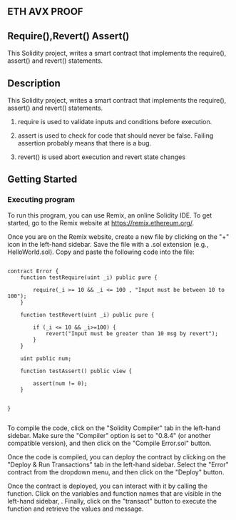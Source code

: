 ## ETH AVX PROOF
## Require(),Revert() Assert() 
 This Solidity project, writes a smart contract that implements the require(), assert() and revert() statements.

## Description
This Solidity project, writes a smart contract that implements the require(), assert() and revert() statements.

1. require is used to validate inputs and conditions before execution.

2. assert is used to check for code that should never be false. Failing assertion probably means that there is a bug.

3. revert() is used abort execution and revert state changes
## Getting Started

### Executing program

To run this program, you can use Remix, an online Solidity IDE. To get started, go to the Remix website at https://remix.ethereum.org/.

Once you are on the Remix website, create a new file by clicking on the "+" icon in the left-hand sidebar. Save the file with a .sol extension (e.g., HelloWorld.sol). Copy and paste the following code into the file:

```pragma solidity ^0.8.13;

contract Error {
    function testRequire(uint _i) public pure {
 
        require(_i >= 10 && _i <= 100 , "Input must be between 10 to 100");
    }

    function testRevert(uint _i) public pure {

        if (_i <= 10 && _i>=100) {
            revert("Input must be greater than 10 msg by revert");
        }
    }

    uint public num;

    function testAssert() public view {
       
        assert(num != 0);
    }

   
}


```

To compile the code, click on the "Solidity Compiler" tab in the left-hand sidebar. Make sure the "Compiler" option is set to "0.8.4" (or another compatible version), and then click on the "Compile Error.sol" button.

Once the code is compiled, you can deploy the contract by clicking on the "Deploy & Run Transactions" tab in the left-hand sidebar. Select the "Error" contract from the dropdown menu, and then click on the "Deploy" button.

Once the contract is deployed, you can interact with it by calling the  function. Click on the variables and function names that are visible in the left-hand sidebar, . Finally, click on the "transact" button to execute the function and retrieve the values and message.
